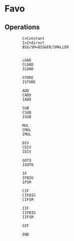 # Favo

## Operations

			C=Constant
			I=Indirect
			BIG/SM=BIGGER/SMALLER
			
			
			LOAD
			CLOAD
			ILOAD
			
			STORE
			ISTORE
			
			ADD
			CADD
			IADD
			
			SUB
			CSUB
			ISUB
			
			MUL
			CMUL
			IMUL
			
			DIV
			CDIV
			IDIV
			
			GOTO
			IGOTO
			
			IF
			IFBIG
			IFSM
			
			CIF
			CIFBIG
			CIFSM
			
			IIF
			IIFBIG
			IIFSM
			
			GIF
			
			END
			
